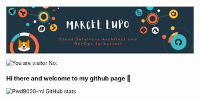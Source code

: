 ![Main](master.gif)

![You are visitor No:](https://visitor-badge.glitch.me/badge?page_id=pwd9000-ml.pwd9000-ml)

### Hi there and welcome to my github page 👋 

![Pwd9000-ml GitHub stats](https://github-readme-stats.vercel.app/api?username=Pwd9000-ML&theme=vue-dark&show_icons=true)

<!--
**Pwd9000-ML/Pwd9000-ML** is a ✨ _special_ ✨ repository because its `README.md` (this file) appears on your GitHub profile.

Here are some ideas to get you started:

- 🔭 I’m currently working on ...
- 🌱 I’m currently learning ...
- 👯 I’m looking to collaborate on ...
- 🤔 I’m looking for help with ...
- 💬 Ask me about ...
- 📫 How to reach me: ...
- 😄 Pronouns: ...
- ⚡ Fun fact: ...
-->

